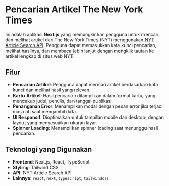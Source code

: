 # Pencarian Artikel The New York Times

Ini adalah aplikasi **Next.js** yang memungkinkan pengguna untuk mencari dan melihat artikel dari The New York Times (NYT) menggunakan [NYT Article Search API](https://developer.nytimes.com/docs/articlesearch-product/1/overview). Pengguna dapat memasukkan kata kunci pencarian, melihat hasilnya, dan membaca lebih lanjut dengan mengklik tautan ke artikel lengkap di situs web NYT.

## Fitur

- **Pencarian Artikel**: Pengguna dapat mencari artikel berdasarkan kata kunci dan melihat hasil yang relevan.
- **Kartu Artikel**: Hasil pencarian ditampilkan dalam format kartu, yang mencakup judul, penulis, dan tanggal publikasi.
- **Penanganan Error**: Menampilkan modal dengan pesan error jika terjadi masalah saat mengambil data.
- **UI Responsif**: Dioptimalkan untuk tampilan mobile dan desktop, dengan layout yang menyesuaikan ukuran layar.
- **Spinner Loading**: Menampilkan spinner loading saat menunggu hasil pencarian.

## Teknologi yang Digunakan

- **Frontend**: Next.js, React, TypeScript
- **Styling**: Tailwind CSS
- **API**: NYT Article Search API
- **Lainnya**: `react`, `next`, `typescript`, `tailwindcss`